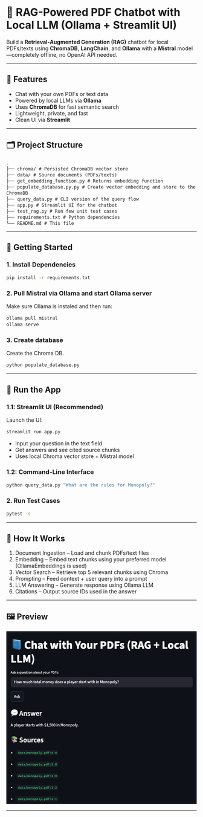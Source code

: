 # 🤖 RAG-Powered PDF Chatbot with Local LLM (Ollama + Streamlit UI)

Build a **Retrieval-Augmented Generation (RAG)** chatbot for local PDFs/texts using **ChromaDB**, **LangChain**, and **Ollama** with a **Mistral** model—completely offline, no OpenAI API needed.

---

## 📌 Features

- Chat with your own PDFs or text data
- Powered by local LLMs via **Ollama**
- Uses **ChromaDB** for fast semantic search
- Lightweight, private, and fast
- Clean UI via **Streamlit**

---

## 🗂️ Project Structure

```text
.
├── chroma/ # Persisted ChromaDB vector store
├── data/ # Source documents (PDFs/texts)
├── get_embedding_function.py # Returns embedding function
├── populate_database.py.py # Create vector embedding and store to the ChromaDB
├── query_data.py # CLI version of the query flow
├── app.py # Streamlit UI for the chatbot
├── test_rag.py # Run few unit test cases
├── requirements.txt # Python dependencies
└── README.md # This file
```

---

## 🚀 Getting Started

### 1. Install Dependencies

```bash
pip install -r requirements.txt
```

### 2. Pull Mistral via Ollama and start Ollama server

Make sure Ollama is instaled and then run:

```bash
ollama pull mistral
ollama serve
```

### 3. Create database

Create the Chroma DB.

```bash
python populate_database.py
```

---

## 🧠 Run the App

### 1.1: Streamlit UI (Recommended)

Launch the UI:

```bash
streamlit run app.py
```

- Input your question in the text field
- Get answers and see cited source chunks
- Uses local Chroma vector store + Mistral model

### 1.2: Command-Line Interface

```bash
python query_data.py "What are the rules for Monopoly?"
```

### 2. Run Test Cases

```bash
pytest -s
```

---

## 🧱 How It Works

1. Document Ingestion – Load and chunk PDFs/text files
2. Embedding – Embed text chunks using your preferred model (OllamaEmbeddings is used)
3. Vector Search – Retrieve top 5 relevant chunks using Chroma
4. Prompting – Feed context + user query into a prompt
5. LLM Answering – Generate response using Ollama LLM
6. Citations – Output source IDs used in the answer

---

## 🖼️ Preview

![Landing Page](https://github.com/sarmishra/Python-RAG-Chatbot-With-Local-LLM/blob/main/RAG-Chatbot-WIth-Local-LLM-Preview.png)

---
